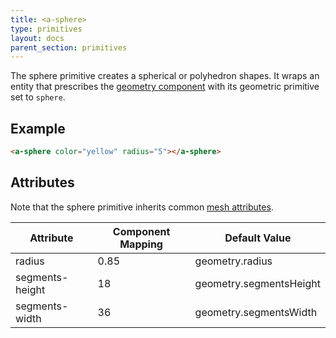 ```yaml
---
title: <a-sphere>
type: primitives
layout: docs
parent_section: primitives
---
```


The sphere primitive creates a spherical or polyhedron shapes. It wraps an entity that prescribes the [geometry component](../components/geometry.md) with its geometric primitive set to `sphere`.

## Example

```html
<a-sphere color="yellow" radius="5"></a-sphere>
```

## Attributes

Note that the sphere primitive inherits common [mesh attributes](./mesh-attributes.md).

| Attribute       | Component Mapping | Default Value           |
|-----------------|-------------------|-------------------------|
| radius          | 0.85              | geometry.radius         |
| segments-height | 18                | geometry.segmentsHeight |
| segments-width  | 36                | geometry.segmentsWidth  |
